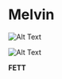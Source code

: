 # Melvin

![Alt Text](https://user-images.githubusercontent.com/110893288/183603239-1c063f90-0301-4d8b-9ee7-d09e4c973c22.png)


![Alt Text](https://c.tenor.com/8DgS448_gykAAAAM/glizzy.gif)

**FETT**
